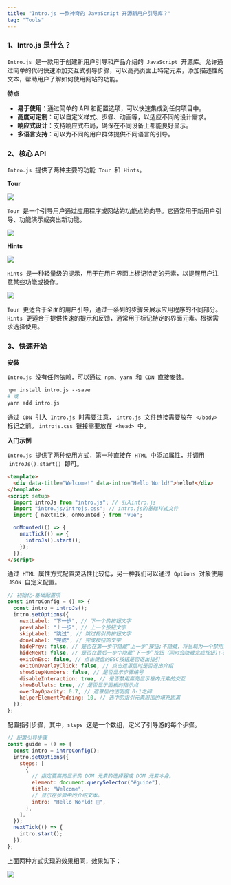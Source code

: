 ```yaml
---
title: "Intro.js 一款神奇的 JavaScript 开源新用户引导库？"
tag: "Tools"
---
```


### 1、Intro.js 是什么？

`Intro.js`  是一款用于创建新用户引导和产品介绍的  `JavaScript`  开源库。允许通过简单的代码快速添加交互式引导步骤，可以高亮页面上特定元素，添加描述性的文本，帮助用户了解如何使用网站的功能。

**特点**

- **易于使用**：通过简单的 API 和配置选项，可以快速集成到任何项目中。
- **高度可定制**：可以自定义样式、步骤、动画等，以适应不同的设计需求。
- **响应式设计**：支持响应式布局，确保在不同设备上都能良好显示。
- **多语言支持**：可以为不同的用户群体提供不同语言的引导。

### 2、核心 API

`Intro.js`  提供了两种主要的功能  `Tour`  和  `Hints`。

**Tour**

<img src="../imgs/02/06.gif" />

`Tour`  是一个引导用户通过应用程序或网站的功能点的向导。它通常用于新用户引导、功能演示或突出新功能。

<img src="../imgs/02/05.webp" />

**Hints**

<img src="../imgs/02/06.webp" />

`Hints`  是一种轻量级的提示，用于在用户界面上标记特定的元素，以提醒用户注意某些功能或操作。

<img src="../imgs/02/07.webp" />

`Tour`  更适合于全面的用户引导，通过一系列的步骤来展示应用程序的不同部分。`Hints`  更适合于提供快速的提示和反馈，通常用于标记特定的界面元素。根据需求选择使用。

### 3、快速开始

**安装**

`Intro.js`  没有任何依赖，可以通过  `npm`、`yarn`  和  `CDN`  直接安装。

```sh
npm install intro.js --save
# 或
yarn add intro.js
```

通过  `CDN`  引入  `Intro.js`  时需要注意， `intro.js`  文件链接需要放在  `</body>`  标记之前。 `introjs.css`  链接需要放在  `<head>`  中。

**入门示例**

`Intro.js`  提供了两种使用方式，第一种直接在  `HTML`  中添加属性，并调用  `introJs().start()`  即可。

```html
<template>
  <div data-title="Welcome!" data-intro="Hello World!">hello!</div>
</template>
<script setup>
  import introJs from "intro.js"; // 引入intro.js
  import "intro.js/introjs.css"; // intro.js的基础样式文件
  import { nextTick, onMounted } from "vue";

  onMounted(() => {
    nextTick(() => {
      introJs().start();
    });
  });
</script>
```

通过  `HTML`  属性方式配置灵活性比较低，另一种我们可以通过  `Options`  对象使用  `JSON`  自定义配置。

```js
// 初始化-基础配置项
const introConfig = () => {
  const intro = introJs();
  intro.setOptions({
    nextLabel: "下一步", // 下一个的按钮文字
    prevLabel: "上一步", // 上一个按钮文字
    skipLabel: "跳过", // 跳过指引的按钮文字
    doneLabel: "完成", // 完成按钮的文字
    hidePrev: false, // 是否在第一步中隐藏“上一步”按钮;不隐藏，将呈现为一个禁用的按钮
    hideNext: false, // 是否在最后一步中隐藏“下一步”按钮（同时会隐藏完成按钮);不隐藏，将呈现为一个禁用的按钮
    exitOnEsc: false, // 点击键盘的ESC按钮是否退出指引
    exitOnOverlayClick: false, // 点击遮罩层时是否退出介绍
    showStepNumbers: false, // 是否显示步骤编号
    disableInteraction: true, // 是否禁用高亮显示框内元素的交互
    showBullets: true, // 是否显示面板的指示点
    overlayOpacity: 0.7, // 遮罩层的透明度 0-1之间
    helperElementPadding: 10, // 选中的指引元素周围的填充距离
  });
};
```

配置指引步骤，其中，`steps`  这是一个数组，定义了引导游的每个步骤。

```js
// 配置引导步骤
const guide = () => {
  const intro = introConfig();
  intro.setOptions({
    steps: [
      {
        // 指定要高亮显示的 DOM 元素的选择器或 DOM 元素本身。
        element: document.querySelector("#guide"),
        title: "Welcome",
        // 显示在步骤中的介绍文本。
        intro: "Hello World! 👋",
      },
    ],
  });
  nextTick(() => {
    intro.start();
  });
};
```

上面两种方式实现的效果相同，效果如下：

<img src="../imgs/02/08.webp" />